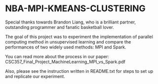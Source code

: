 # NBA-MPI-KMEANS-CLUSTERING

Special thanks towards Brandon Liang, who is a brilliant partner, outstanding programmer and fanatic basketball lover. 

The goal of this project was to experiment the implementation of parallel computing method in unsupervised learning and compare the performances of two widely used methods: MPI and Spark.

You can read more about the process in our paper: CSC357_Final_Project_MachineLearning_MPI_vs_Spark.pdf

Also, please see the instruction written in README.txt for steps to set up and replicate our experiment.
